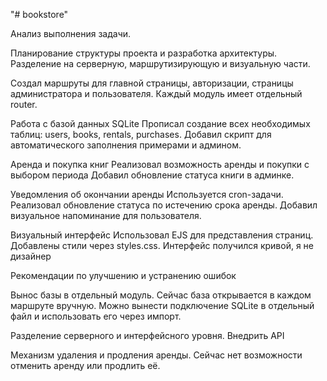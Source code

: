"# bookstore" 

Анализ выполнения задачи.

Планирование структуры проекта и разработка архитектуры. Разделение на серверную, маршрутизирующую и визуальную части.

Создал маршруты для главной страницы, авторизации, страницы администратора и пользователя. Каждый модуль имеет отдельный router.

Работа с базой данных SQLite
Прописал создание всех необходимых таблиц: users, books, rentals, purchases.
Добавил скрипт для автоматического заполнения примерами и админом.

Аренда и покупка книг
Реализовал возможность аренды и покупки с выбором периода
Добавил обновление статуса книги в админке.

Уведомления об окончании аренды
Используется cron-задачи. Реализовал обновление статуса по истечению срока аренды. Добавил визуальное напоминание для пользователя.

Визуальный интерфейс
Использовал EJS для представления страниц. Добавлены стили через styles.css. Интерфейс получился кривой, я не дизайнер


Рекомендации по улучшению и устранению ошибок

Вынос базы в отдельный модуль. Сейчас база открывается в каждом маршруте вручную. Можно вынести подключение SQLite в отдельный файл и использовать его через импорт.

Разделение серверного и интерфейсного уровня. Внедрить API

Механизм удаления и продления аренды. Сейчас нет возможности отменить аренду или продлить её.
